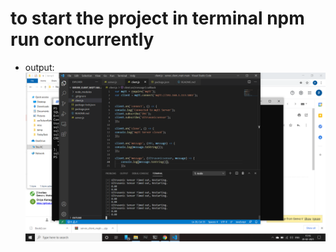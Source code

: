 # to start the project in terminal npm run concurrently 
- output:
![working code](/mqttTestComplete.png)